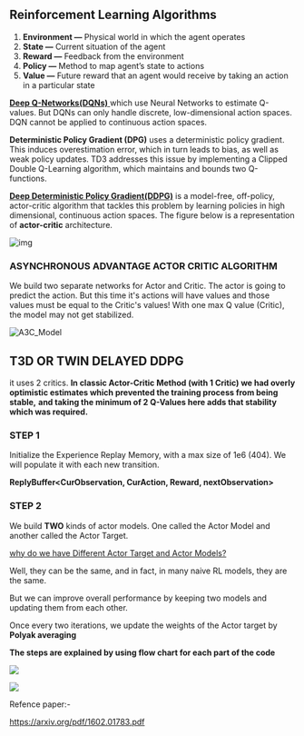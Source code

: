 ## **Reinforcement Learning Algorithms**


1. **Environment —** Physical world in which the agent operates
2. **State —** Current situation of the agent
3. **Reward —** Feedback from the environment
4. **Policy —** Method to map agent’s state to actions
5. **Value —** Future reward that an agent would receive by taking an action in a particular state

[**Deep Q-Networks(DQNs)** ](https://deepmind.com/research/dqn/)which use Neural Networks to estimate Q-values. But DQNs can only handle discrete, low-dimensional action spaces. DQN cannot be applied to continuous action spaces. 

**Deterministic Policy Gradient (DPG)**  uses a deterministic policy gradient. This induces overestimation error, which in turn leads to bias, as well as weak policy updates. TD3 addresses this issue by implementing a Clipped Double Q-Learning algorithm, which maintains and bounds two Q-functions.

[**Deep Deterministic Policy Gradient(DDPG)**](https://arxiv.org/abs/1509.02971) is a model-free, off-policy, actor-critic algorithm that tackles this problem by learning policies in high dimensional, continuous action spaces. The figure below is a representation of **actor-critic** architecture.

![img](https://miro.medium.com/max/1842/1*azzV78wFkRq9ePrzGnvf5Q.png)


### ASYNCHRONOUS ADVANTAGE ACTOR CRITIC ALGORITHM  

We build two separate networks for Actor and Critic. The actor is going to predict the action. But this time it's actions will have values and those values must be equal to the Critic's values! 
With one max Q value (Critic), the model may not get stabilized.

![A3C_Model](https://github.com/krishnagorrepati/DeepLearningProjects/blob/master/img10.png)



##  **T3D OR TWIN DELAYED DDPG** 

it uses 2 critics. **In classic Actor-Critic Method (with 1 Critic) we had overly optimistic estimates which prevented the training process from being stable,** **and taking the minimum of 2 Q-Values here adds that stability which was required.** 



###  **STEP 1**  

Initialize the Experience Replay Memory, with a  max size of 1e6 (404). We will populate it with each new transition.

**ReplyBuffer<CurObservation,  CurAction,  Reward, nextObservation>**

 

### **STEP 2**

We build **TWO** kinds of actor models. One called the Actor Model and another called the Actor Target.

<u>why do we have Different Actor Target and Actor Models?</u> 

 Well, they can be the same, and in fact, in many naive RL models, they are the same.

But we can improve overall performance by keeping two models and updating them from each other. 

Once every two iterations, we update the weights of the Actor target by **Polyak averaging**



**The steps are explained by using flow chart for each part of the code**

![](<https://github.com/krishnagorrepati/DeepLearningProjects/blob/master/ReenforcementLearning/T3D_Algorithm/T3D_Flow_Chart.png>)



![](https://github.com/krishnagorrepati/DeepLearningProjects/blob/master/img29.png)



Refence paper:-

https://arxiv.org/pdf/1602.01783.pdf